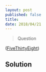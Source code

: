 ```yaml
---
layout: post
published: false
title: 
date: 2018/04/21
---
```


>Question

<!--more-->

([FiveThirtyEight](URL))

## Solution

<br>

